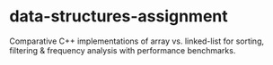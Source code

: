 # data-structures-assignment
Comparative C++ implementations of array vs. linked-list for sorting, filtering &amp; frequency analysis with performance benchmarks.
